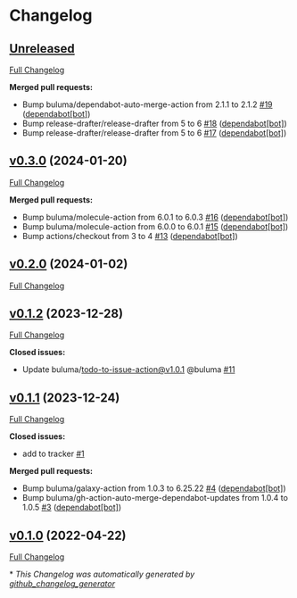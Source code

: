 # Changelog

## [Unreleased](https://github.com/buluma/ansible-role-f5ansible/tree/HEAD)

[Full Changelog](https://github.com/buluma/ansible-role-f5ansible/compare/v0.3.0...HEAD)

**Merged pull requests:**

- Bump buluma/dependabot-auto-merge-action from 2.1.1 to 2.1.2 [\#19](https://github.com/buluma/ansible-role-f5ansible/pull/19) ([dependabot[bot]](https://github.com/apps/dependabot))
- Bump release-drafter/release-drafter from 5 to 6 [\#18](https://github.com/buluma/ansible-role-f5ansible/pull/18) ([dependabot[bot]](https://github.com/apps/dependabot))
- Bump release-drafter/release-drafter from 5 to 6 [\#17](https://github.com/buluma/ansible-role-f5ansible/pull/17) ([dependabot[bot]](https://github.com/apps/dependabot))

## [v0.3.0](https://github.com/buluma/ansible-role-f5ansible/tree/v0.3.0) (2024-01-20)

[Full Changelog](https://github.com/buluma/ansible-role-f5ansible/compare/v0.2.0...v0.3.0)

**Merged pull requests:**

- Bump buluma/molecule-action from 6.0.1 to 6.0.3 [\#16](https://github.com/buluma/ansible-role-f5ansible/pull/16) ([dependabot[bot]](https://github.com/apps/dependabot))
- Bump buluma/molecule-action from 6.0.0 to 6.0.1 [\#15](https://github.com/buluma/ansible-role-f5ansible/pull/15) ([dependabot[bot]](https://github.com/apps/dependabot))
- Bump actions/checkout from 3 to 4 [\#13](https://github.com/buluma/ansible-role-f5ansible/pull/13) ([dependabot[bot]](https://github.com/apps/dependabot))

## [v0.2.0](https://github.com/buluma/ansible-role-f5ansible/tree/v0.2.0) (2024-01-02)

[Full Changelog](https://github.com/buluma/ansible-role-f5ansible/compare/v0.1.2...v0.2.0)

## [v0.1.2](https://github.com/buluma/ansible-role-f5ansible/tree/v0.1.2) (2023-12-28)

[Full Changelog](https://github.com/buluma/ansible-role-f5ansible/compare/v0.1.1...v0.1.2)

**Closed issues:**

- Update buluma/todo-to-issue-action@v1.0.1 @buluma [\#11](https://github.com/buluma/ansible-role-f5ansible/issues/11)

## [v0.1.1](https://github.com/buluma/ansible-role-f5ansible/tree/v0.1.1) (2023-12-24)

[Full Changelog](https://github.com/buluma/ansible-role-f5ansible/compare/v0.1.0...v0.1.1)

**Closed issues:**

- add to tracker [\#1](https://github.com/buluma/ansible-role-f5ansible/issues/1)

**Merged pull requests:**

- Bump buluma/galaxy-action from 1.0.3 to 6.25.22 [\#4](https://github.com/buluma/ansible-role-f5ansible/pull/4) ([dependabot[bot]](https://github.com/apps/dependabot))
- Bump buluma/gh-action-auto-merge-dependabot-updates from 1.0.4 to 1.0.5 [\#3](https://github.com/buluma/ansible-role-f5ansible/pull/3) ([dependabot[bot]](https://github.com/apps/dependabot))

## [v0.1.0](https://github.com/buluma/ansible-role-f5ansible/tree/v0.1.0) (2022-04-22)

[Full Changelog](https://github.com/buluma/ansible-role-f5ansible/compare/0a40360b34dfa6561495902c9d880ec9e2c31b36...v0.1.0)



\* *This Changelog was automatically generated by [github_changelog_generator](https://github.com/github-changelog-generator/github-changelog-generator)*

